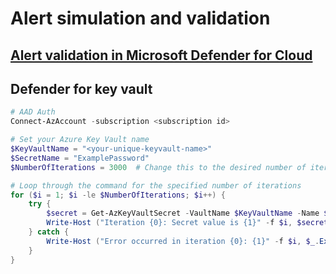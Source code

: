 # Alert simulation and validation

## [Alert validation in Microsoft Defender for Cloud](https://learn.microsoft.com/en-us/azure/defender-for-cloud/alert-validation)

## Defender for key vault
```powershell
# AAD Auth
Connect-AzAccount -subscription <subscription id>

# Set your Azure Key Vault name
$KeyVaultName = "<your-unique-keyvault-name>"
$SecretName = "ExamplePassword"
$NumberOfIterations = 3000  # Change this to the desired number of iterations

# Loop through the command for the specified number of iterations
for ($i = 1; $i -le $NumberOfIterations; $i++) {
    try {
        $secret = Get-AzKeyVaultSecret -VaultName $KeyVaultName -Name $SecretName -AsPlainText
        Write-Host ("Iteration {0}: Secret value is {1}" -f $i, $secret)
    } catch {
        Write-Host ("Error occurred in iteration {0}: {1}" -f $i, $_.Exception.Message)
    }
}
```

